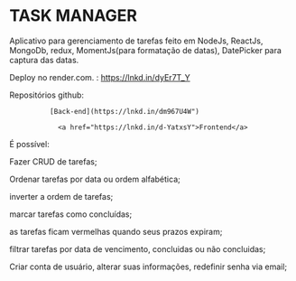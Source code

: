 # TASK MANAGER

Aplicativo para gerenciamento de tarefas feito em NodeJs, ReactJs, MongoDb, redux, MomentJs(para formatação de datas), DatePicker para captura das datas.

Deploy no render.com. : https://lnkd.in/dyEr7T_Y

Repositórios github: 

              [Back-end](https://lnkd.in/dm967U4W")
                 
                <a href="https://lnkd.in/d-YatxsY">Frontend</a>
É possível:

Fazer CRUD de tarefas;

Ordenar tarefas por data ou ordem alfabética;

inverter a ordem de tarefas;

marcar tarefas como concluídas;

as tarefas ficam vermelhas quando seus prazos expiram;

filtrar tarefas por data de vencimento, concluidas ou não concluidas;

Criar conta de usuário, alterar suas informações, redefinir senha via email;
